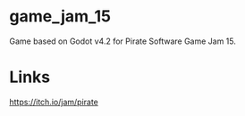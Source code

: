 # game_jam_15
Game based on Godot v4.2 for Pirate Software Game Jam 15.

# Links
https://itch.io/jam/pirate
